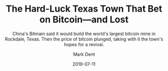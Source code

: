 ---
date: "2019-07-11"
title: "The Hard-Luck Texas Town That Bet on Bitcoin—and Lost"
subtitle: "China's Bitmain said it would build the world's largest bitcoin mine in Rockdale, Texas. Then the price of bitcoin plunged, taking with it the town's hopes for a revival."
link: "https://www.wired.com/story/hard-luck-texas-town-bet-bitcoin-lost/"
author: "Mark Dent"
publication: "Wired"
category: "Culture"
subcategory: ""
readingtime: "45"
---